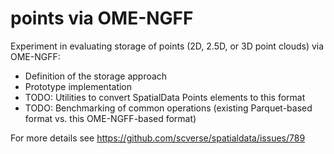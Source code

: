 # points via OME-NGFF

Experiment in evaluating storage of points (2D, 2.5D, or 3D point clouds) via OME-NGFF:
- Definition of the storage approach
- Prototype implementation
- TODO: Utilities to convert SpatialData Points elements to this format
- TODO: Benchmarking of common operations (existing Parquet-based format vs. this OME-NGFF-based format)

For more details see https://github.com/scverse/spatialdata/issues/789
